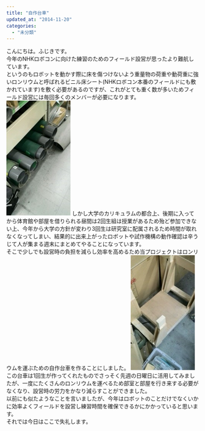 ```yaml
---
title: "自作台車"
updated_at: "2014-11-20"
categories: 
  - "未分類"
---
```


こんにちは。ふじきです。  
今年のNHKロボコンに向けた練習のためのフィールド設営が思ったより難航しています。  
というのもロボットを動かす際に床を傷つけないよう重量物の荷重や動荷重に強いロンリウムと呼ばれるビニル床シート(NHKロボコン本番のフィールドにも敷かれています)を敷く必要があるのですが、これがとても重く数が多いためフィールド設営には毎回多くのメンバーが必要になります。 [![ronriumu2](images/ronriumu2-168x300.jpg)](http://www.fortefibre.net/blog/wp-content/uploads/2014/11/ronriumu2.jpg) しかし大学のカリキュラムの都合上、後期に入ってから体育館や部屋を借りられる昼間は2回生組は授業があるため殆ど参加できない上、今年から大学の方針が変わり3回生は研究室に配属されるため時間が取れなくなってしまい、結果的に出来上がったロボットや試作機構の動作確認は辛うじて人が集まる週末にまとめてやることになっています。  
そこで少しでも設営時の負担を減らし効率を高めるため当プロジェクトはロンリウムを運ぶための自作台車を作ることにしました。 [![zisakudaisya](images/zisakudaisya-168x300.jpg)](http://www.fortefibre.net/blog/wp-content/uploads/2014/11/zisakudaisya.jpg) この台車は1回生が作ってくれたものでさっそく先週の日曜日に活用してみましたが、一度にたくさんのロンリウムを運べるため部室と部屋を行き来する必要がなくなり、設営時の労力をかなり減らすことができました。  
以前にも似たようなことを言いましたが、今年はロボットのことだけでなくいかに効率よくフィールドを設営し練習時間を確保できるかにかかっていると思います。  
それでは今日はここで失礼します。
